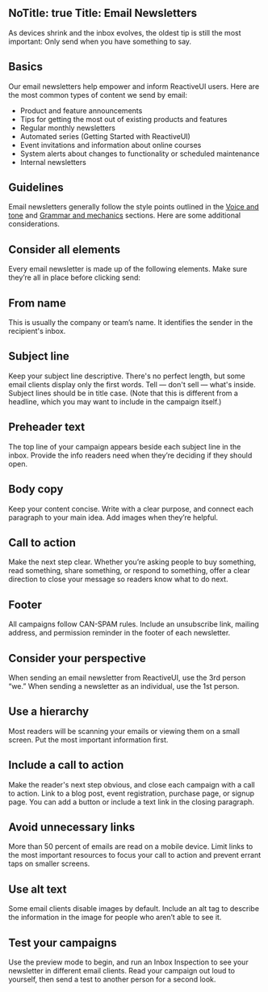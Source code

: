 NoTitle: true
Title: Email Newsletters
---
As devices shrink and the inbox evolves, the oldest tip is still the most important: Only send when you have something to say.

## Basics
Our email newsletters help empower and inform ReactiveUI users. Here are the most common types of content we send by email:

* Product and feature announcements
* Tips for getting the most out of existing products and features
* Regular monthly newsletters
* Automated series (Getting Started with ReactiveUI)
* Event invitations and information about online courses
* System alerts about changes to functionality or scheduled maintenance
* Internal newsletters

## Guidelines
Email newsletters generally follow the style points outlined in the [Voice and tone](voice-and-tone) and [Grammar and mechanics](grammar-and-mechanics) sections. Here are some additional considerations.

## Consider all elements
Every email newsletter is made up of the following elements. Make sure they’re all in place before clicking send:

## From name
This is usually the company or team’s name. It identifies the sender in the recipient's inbox.

## Subject line
Keep your subject line descriptive. There's no perfect length, but some email clients display only the first words. Tell — don't sell — what's inside. Subject lines should be in title case. (Note that this is different from a headline, which you may want to include in the campaign itself.)

## Preheader text

The top line of your campaign appears beside each subject line in the inbox. Provide the info readers need when they’re deciding if they should open.

## Body copy

Keep your content concise. Write with a clear purpose, and connect each paragraph to your main idea. Add images when they’re helpful.

## Call to action

Make the next step clear. Whether you’re asking people to buy something, read something, share something, or respond to something, offer a clear direction to close your message so readers know what to do next.

## Footer

All campaigns follow CAN-SPAM rules. Include an unsubscribe link, mailing address, and permission reminder in the footer of each newsletter.

## Consider your perspective
When sending an email newsletter from ReactiveUI, use the 3rd person “we.” When sending a newsletter as an individual, use the 1st person.

## Use a hierarchy
Most readers will be scanning your emails or viewing them on a small screen. Put the most important information first.

## Include a call to action
Make the reader's next step obvious, and close each campaign with a call to action. Link to a blog post, event registration, purchase page, or signup page. You can add a button or include a text link in the closing paragraph.

## Avoid unnecessary links
More than 50 percent of emails are read on a mobile device. Limit links to the most important resources to focus your call to action and prevent errant taps on smaller screens.

## Use alt text
Some email clients disable images by default. Include an alt tag to describe the information in the image for people who aren’t able to see it.

## Test your campaigns
Use the preview mode to begin, and run an Inbox Inspection to see your newsletter in different email clients. Read your campaign out loud to yourself, then send a test to another person for a second look.
